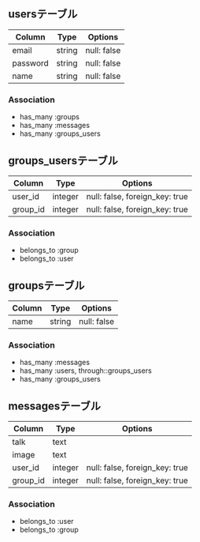 ## usersテーブル
|Column|Type|Options|
|------|----|-------|
|email|string|null: false|
|password|string|null: false|
|name|string|null: false|
### Association
- has_many :groups
- has_many :messages
- has_many :groups_users
## groups_usersテーブル
|Column|Type|Options|
|------|----|-------|
|user_id|integer|null: false, foreign_key: true|
|group_id|integer|null: false, foreign_key: true|
### Association
- belongs_to :group
- belongs_to :user
## groupsテーブル
|Column|Type|Options|
|------|----|-------|
|name|string|null: false|
### Association
- has_many :messages 
- has_many :users, through::groups_users
- has_many :groups_users
## messagesテーブル
|Column|Type|Options|
|------|----|-------|
|talk|text||
|image|text||
|user_id|integer|null: false, foreign_key: true|
|group_id|integer|null: false, foreign_key: true|
### Association
- belongs_to :user
- belongs_to :group


